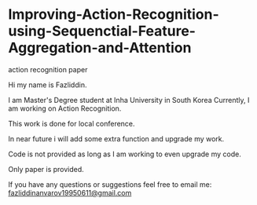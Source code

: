 # Improving-Action-Recognition-using-Sequenctial-Feature-Aggregation-and-Attention
action recognition paper

Hi my name is Fazliddin.

I am Master's Degree student at Inha University in South Korea
Currently, I am working on Action Recognition.

This work is done for local conference.

In near future i will add some extra function and upgrade my work.

Code is not provided as long as I am working to even upgrade my code.

Only paper is provided.

If you have any questions or suggestions feel free to email me:
fazliddinanvarov19950611@gmail.com
